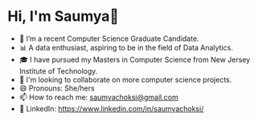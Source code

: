 
# Hi, I'm Saumya👋
- 🔭 I’m a recent Computer Science Graduate Candidate.
- 📊  A data enthusiast, aspiring to be in the field of Data Analytics.
- 🎓 I have pursued my Masters in Computer Science from New Jersey Institute of Technology.
- 🌱 I'm looking to collaborate on more computer science projects.
- 😄 Pronouns: She/hers
- 📫 How to reach me: saumyachoksi@gmail.com
- 🔗 LinkedIn: https://www.linkedin.com/in/saumyachoksi/

<!--
**saumyachoksi/saumyachoksi** is a ✨ _special_ ✨ repository because its `README.md` (this file) appears on your GitHub profile.

Here are some ideas to get you started:
- ![image](link) for image display
- 👯 I’m looking to collaborate on ...
- 🤔 I’m looking for help with ...
- 💬 Ask me about ...
- ⚡ Fun fact: ...
-->

